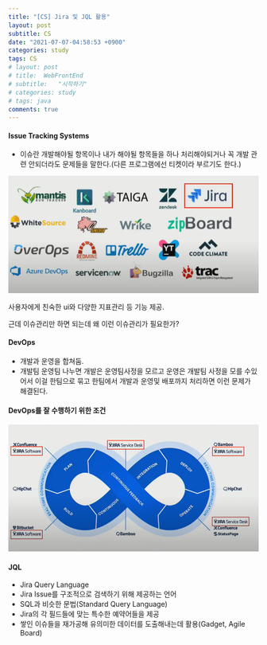 ```yaml
---
title: "[CS] Jira 및 JQL 활용"
layout: post
subtitle: CS
date: "2021-07-07-04:58:53 +0900"
categories: study
tags: CS
# layout: post
# title:  WebFrontEnd
# subtitle:   "시작하기"
# categories: study
# tags: java
comments: true
---
```



#### Issue Tracking Systems
- 이슈란 개발해야될 항목이나 내가 해야될 항목들을 하나 처리해야되거나 꼭 개발 관련 안되더라도 문제들을 말한다.(다른 프로그램에선 티켓이라 부르기도 한다.)


![20210707_160129](/assets/20210707_160129.png)

사용자에게 친숙한 ui와 다양한 지표관리 등 기능 제공.

근데 이슈관리만 하면 되는데 왜 이런 이슈관리가 필요한가?

#### DevOps

- 개발과 운영을 합쳐둠.
- 개발팀 운영팀 나누면 개발은 운영팀사정을 모르고 운영은 개발팀 사정을 모를 수있어서 이걸 한팀으로 묶고 한팀에서 개발과 운영및 배포까지 처리하면 이런 문제가 해결된다.

#### DevOps를 잘 수행하기 위한 조건


![20210707_164518](/assets/20210707_164518.png)



#### JQL

- Jira Query Language
- Jira Issue를 구조적으로 검색하기 위해 제공하는 언어
- SQL과 비슷한 문법(Standard Query Language)
- Jira의 각 필드들에 맞는 특수한 예약어들을 제공
- 쌓인 이슈들을 재가공해 유의미한 데이터를 도출해내는데 활용(Gadget, Agile Board)

